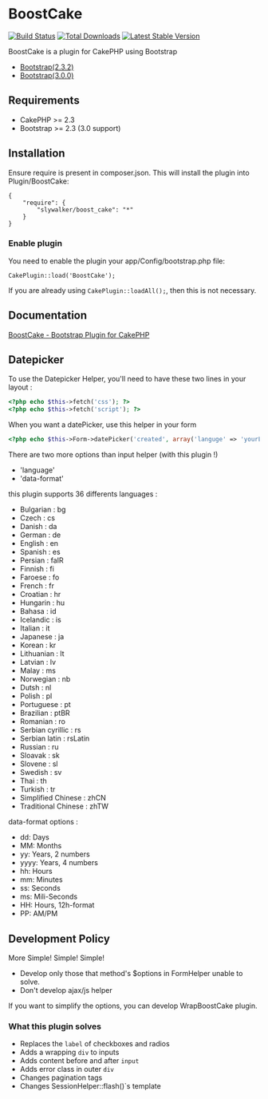 # BoostCake

[![Build Status](https://travis-ci.org/slywalker/cakephp-plugin-boost_cake.png)](https://travis-ci.org/slywalker/cakephp-plugin-boost_cake)
[![Total Downloads](https://poser.pugx.org/slywalker/boost_cake/d/total.png)](https://packagist.org/packages/slywalker/boost_cake)
[![Latest Stable Version](https://poser.pugx.org/slywalker/boost_cake/v/stable.png)](https://packagist.org/packages/slywalker/boost_cake)

BoostCake is a plugin for CakePHP using Bootstrap

* [Bootstrap(2.3.2)](http://getbootstrap.com/2.3.2/)
* [Bootstrap(3.0.0)](http://getbootstrap.com/)

## Requirements

* CakePHP >= 2.3
* Bootstrap >= 2.3 (3.0 support)

## Installation

Ensure require is present in composer.json. This will install the plugin into Plugin/BoostCake:

	{
		"require": {
			"slywalker/boost_cake": "*"
		}
	}

### Enable plugin

You need to enable the plugin your app/Config/bootstrap.php file:

`CakePlugin::load('BoostCake');`

If you are already using `CakePlugin::loadAll();`, then this is not necessary.

## Documentation

[BoostCake - Bootstrap Plugin for CakePHP](http://slywalker.github.io/cakephp-plugin-boost_cake/)

## Datepicker

To use the Datepicker Helper, you'll need to have these two lines in your layout :

```php
<?php echo $this->fetch('css'); ?>
<?php echo $this->fetch('script'); ?>
```

When you want a datePicker, use this helper in your form 

```php
<?php echo $this->Form->datePicker('created', array('languge' => 'yourLanguage')); ?>
```
There are two more options than input helper (with this plugin !)
* 'language'
* 'data-format'

this plugin supports 36 differents languages :
* Bulgarian : bg
* Czech : cs
* Danish : da
* German : de
* English : en
* Spanish : es
* Persian : faIR
* Finnish : fi
* Faroese : fo
* French : fr
* Croatian : hr
* Hungarin : hu
* Bahasa : id
* Icelandic : is
* Italian : it
* Japanese : ja
* Korean : kr
* Lithuanian : lt
* Latvian : lv
* Malay : ms
* Norwegian : nb
* Dutsh : nl
* Polish : pl
* Portuguese : pt
* Brazilian : ptBR
* Romanian : ro
* Serbian cyrillic : rs
* Serbian latin : rsLatin
* Russian : ru
* Sloavak : sk
* Slovene : sl
* Swedish : sv
* Thai : th
* Turkish : tr
* Simplified Chinese : zhCN
* Traditional Chinese : zhTW

data-format options :
* dd: Days
* MM: Months
* yy: Years, 2 numbers
* yyyy: Years, 4 numbers
* hh: Hours
* mm: Minutes
* ss: Seconds
* ms: Mili-Seconds
* HH: Hours, 12h-format
* PP: AM/PM	

## Development Policy

More Simple! Simple! Simple!

* Develop only those that method's $options in FormHelper unable to solve.
* Don't develop ajax/js helper

If you want to simplify the options, you can develop WrapBoostCake plugin.

### What this plugin solves

* Replaces the `label` of checkboxes and radios
* Adds a wrapping `div` to inputs
* Adds content before and after `input`
* Adds error class in outer `div`
* Changes pagination tags
* Changes SessionHelper::flash()`s template
